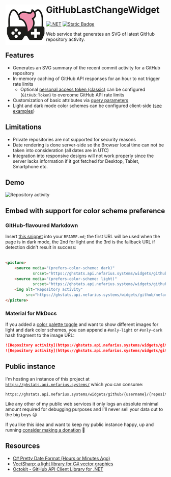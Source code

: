 # <img src="assets/NSS-128x128.png" align="left" />GitHubLastChangeWidget

[![.NET](https://github.com/nefarius/GitHubLastChangeWidget/actions/workflows/build.yml/badge.svg)](https://github.com/nefarius/GitHubLastChangeWidget/actions/workflows/build.yml)
[![Static Badge](https://img.shields.io/badge/Open-Swagger-lightgreen)](https://ghstats.api.nefarius.systems/swagger/)

Web service that generates an SVG of latest GitHub repository activity.

## Features

- Generates an SVG summary of the recent commit activity for a GitHub repository
- In-memory caching of GitHub API responses for an hour to not trigger rate limits
    - Optional [personal access token (classic)](https://github.com/settings/tokens) can be configured (`GitHub:Token`)
      to overcome GitHub API rate limits
- Customization of basic attributes via [query parameters](https://ghstats.api.nefarius.systems/swagger)
- Light and dark mode color schemes can be configured
  client-side ([see examples](#embed-with-support-for-color-scheme-preference))

## Limitations

- Private repositories are not supported for security reasons
- Date rendering is done server-side so the Browser local time can not be taken into consideration (all dates are in
  UTC)
- Integration into responsive designs will not work properly since the server lacks information if it got fetched for
  Desktop, Tablet, Smartphone etc.

## Demo

<picture>
  <source media="(prefers-color-scheme: dark)" srcset="https://ghstats.api.nefarius.systems/widgets/github/nefarius/GitHubLastChangeWidget/changes/latest?foregroundColour=%23C4D1DE">
  <source media="(prefers-color-scheme: light)" srcset="https://ghstats.api.nefarius.systems/widgets/github/nefarius/GitHubLastChangeWidget/changes/latest">
  <img alt="Repository activity" src="https://ghstats.api.nefarius.systems/widgets/github/nefarius/GitHubLastChangeWidget/changes/latest">
</picture>

## Embed with support for color scheme preference

### GitHub-flavoured Markdown

Insert [this snippet](https://docs.github.com/en/get-started/writing-on-github/getting-started-with-writing-and-formatting-on-github/basic-writing-and-formatting-syntax#specifying-the-theme-an-image-is-shown-to)
into your `README.md`; the first URL will be used when the page is in dark mode, the 2nd for light
and the 3rd is the fallback URL if detection didn't result in success:

```html

<picture>
    <source media="(prefers-color-scheme: dark)"
            srcset="https://ghstats.api.nefarius.systems/widgets/github/nefarius/GitHubLastChangeWidget/changes/latest?foregroundColour=%23C4D1DE">
    <source media="(prefers-color-scheme: light)"
            srcset="https://ghstats.api.nefarius.systems/widgets/github/nefarius/GitHubLastChangeWidget/changes/latest">
    <img alt="Repository activity"
         src="https://ghstats.api.nefarius.systems/widgets/github/nefarius/GitHubLastChangeWidget/changes/latest">
</picture>
```

### Material for MkDocs

If you added
a [color palette toggle](https://squidfunk.github.io/mkdocs-material/setup/changing-the-colors/#color-palette-toggle)
and want to show different images for light and dark color schemes, you can append a `#only-light` or `#only-dark` hash
fragment to the image URL:

```markdown
![Repository activity](https://ghstats.api.nefarius.systems/widgets/github/nefarius/GitHubLastChangeWidget/changes/latest#only-light)
![Repository activity](https://ghstats.api.nefarius.systems/widgets/github/nefarius/GitHubLastChangeWidget/changes/latest?foregroundColour=%23b5b3b0#only-dark)
```

## Public instance

I'm hosting an instance of this project
at [`https://ghstats.api.nefarius.systems/`](https://ghstats.api.nefarius.systems/) which you can
consume:

```text
https://ghstats.api.nefarius.systems/widgets/github/{username}/{repository}/changes/latest
```

Like any other of my public web services it only logs an absolute minimal amount required for debugging purposes and
I'll never sell your data out to the big boys 😉

If you like this idea and want to keep my public instance happy, up and
running [consider making a donation](https://docs.nefarius.at/Community-Support/) 💸

## Resources

- [C# Pretty Date Format (Hours or Minutes Ago)](https://thedeveloperblog.com/c-sharp/pretty-date)
- [VectSharp: a light library for C# vector graphics](https://giorgiobianchini.com/VectSharp/)
- [Octokit - GitHub API Client Library for .NET](https://github.com/octokit/octokit.net)
